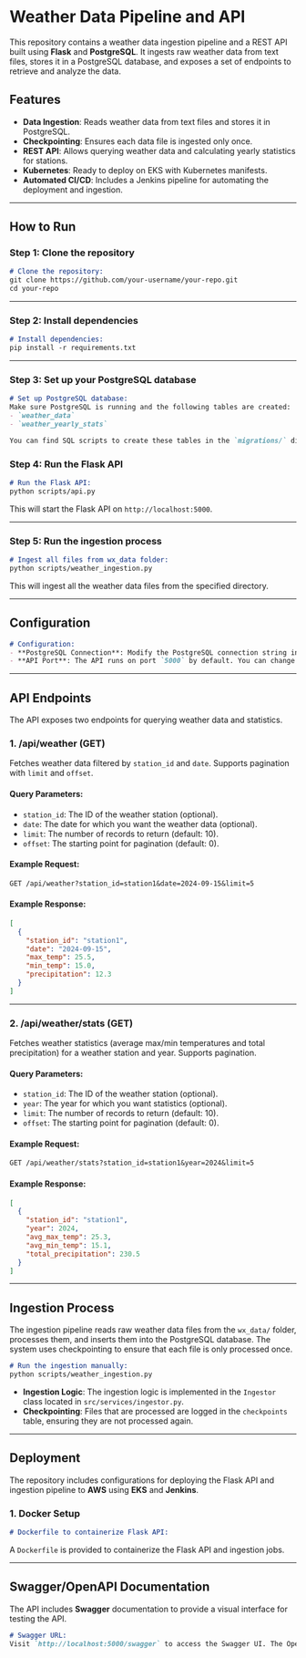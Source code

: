 
# Weather Data Pipeline and API

This repository contains a weather data ingestion pipeline and a REST API built using **Flask** and **PostgreSQL**. It ingests raw weather data from text files, stores it in a PostgreSQL database, and exposes a set of endpoints to retrieve and analyze the data.

## Features

- **Data Ingestion**: Reads weather data from text files and stores it in PostgreSQL.
- **Checkpointing**: Ensures each data file is ingested only once.
- **REST API**: Allows querying weather data and calculating yearly statistics for stations.
- **Kubernetes**: Ready to deploy on EKS with Kubernetes manifests.
- **Automated CI/CD**: Includes a Jenkins pipeline for automating the deployment and ingestion.

---

## How to Run

### Step 1: Clone the repository

```markdown
# Clone the repository:
git clone https://github.com/your-username/your-repo.git
cd your-repo
```

---

### Step 2: Install dependencies

```markdown
# Install dependencies:
pip install -r requirements.txt
```

---

### Step 3: Set up your PostgreSQL database

```markdown
# Set up PostgreSQL database:
Make sure PostgreSQL is running and the following tables are created:
- `weather_data`
- `weather_yearly_stats`

You can find SQL scripts to create these tables in the `migrations/` directory.
```

### Step 4: Run the Flask API

```markdown
# Run the Flask API:
python scripts/api.py
```

This will start the Flask API on `http://localhost:5000`.

---

### Step 5: Run the ingestion process

```markdown
# Ingest all files from wx_data folder:
python scripts/weather_ingestion.py
```

This will ingest all the weather data files from the specified directory.

---

## Configuration

```markdown
# Configuration:
- **PostgreSQL Connection**: Modify the PostgreSQL connection string in `src/config/connectors.py` or use the `DATABASE_URL` environment variable.
- **API Port**: The API runs on port `5000` by default. You can change this in `api.py` if needed.
```

---

## API Endpoints

The API exposes two endpoints for querying weather data and statistics.

### 1. **/api/weather** (GET)

Fetches weather data filtered by `station_id` and `date`. Supports pagination with `limit` and `offset`.

#### Query Parameters:
- `station_id`: The ID of the weather station (optional).
- `date`: The date for which you want the weather data (optional).
- `limit`: The number of records to return (default: 10).
- `offset`: The starting point for pagination (default: 0).

#### Example Request:
```markdown
GET /api/weather?station_id=station1&date=2024-09-15&limit=5
```

#### Example Response:
```json
[
  {
    "station_id": "station1",
    "date": "2024-09-15",
    "max_temp": 25.5,
    "min_temp": 15.0,
    "precipitation": 12.3
  }
]
```

---

### 2. **/api/weather/stats** (GET)

Fetches weather statistics (average max/min temperatures and total precipitation) for a weather station and year. Supports pagination.

#### Query Parameters:
- `station_id`: The ID of the weather station (optional).
- `year`: The year for which you want statistics (optional).
- `limit`: The number of records to return (default: 10).
- `offset`: The starting point for pagination (default: 0).

#### Example Request:
```markdown
GET /api/weather/stats?station_id=station1&year=2024&limit=5
```

#### Example Response:
```json
[
  {
    "station_id": "station1",
    "year": 2024,
    "avg_max_temp": 25.3,
    "avg_min_temp": 15.1,
    "total_precipitation": 230.5
  }
]
```

---

## Ingestion Process

The ingestion pipeline reads raw weather data files from the `wx_data/` folder, processes them, and inserts them into the PostgreSQL database. The system uses checkpointing to ensure that each file is only processed once.

```markdown
# Run the ingestion manually:
python scripts/weather_ingestion.py
```

- **Ingestion Logic**: The ingestion logic is implemented in the `Ingestor` class located in `src/services/ingestor.py`.
- **Checkpointing**: Files that are processed are logged in the `checkpoints` table, ensuring they are not processed again.

---

## Deployment

The repository includes configurations for deploying the Flask API and ingestion pipeline to **AWS** using **EKS** and **Jenkins**.

### 1. **Docker Setup**

```markdown
# Dockerfile to containerize Flask API:
```

A `Dockerfile` is provided to containerize the Flask API and ingestion jobs.

---

## Swagger/OpenAPI Documentation

The API includes **Swagger** documentation to provide a visual interface for testing the API.

```markdown
# Swagger URL:
Visit `http://localhost:5000/swagger` to access the Swagger UI. The OpenAPI spec is located at `static/swagger.json`.
```
